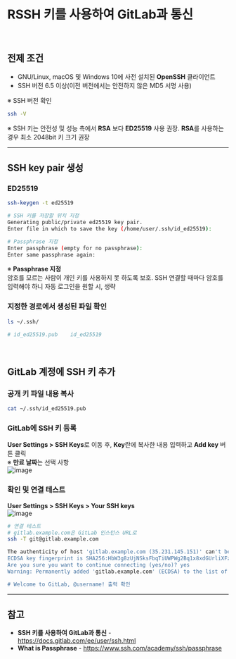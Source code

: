 # RSSH 키를 사용하여 GitLab과 통신

<br>

## 전제 조건
- GNU/Linux, macOS 및 Windows 10에 사전 설치된 **OpenSSH** 클라이언트
- SSH 버전 6.5 이상(이전 버전에서는 안전하지 않은 MD5 서명 사용)

※ SSH 버전 확인  
```bash
ssh -V
```

※ SSH 키는 안전성 및 성능 측에서 **RSA** 보다 **ED25519** 사용 권장. **RSA**를 사용하는 경우 최소 2048bit 키 크기 권장

<hr>

## SSH key pair 생성
### ED25519
```bash
ssh-keygen -t ed25519

# SSH 키를 저장할 위치 지정
Generating public/private ed25519 key pair.
Enter file in which to save the key (/home/user/.ssh/id_ed25519):

# Passphrase 지정
Enter passphrase (empty for no passphrase):
Enter same passphrase again:
```

※ **Passphrase 지정**  
암호를 모르는 사람이 개인 키를 사용하지 못 하도록 보호. SSH 연결할 때마다 암호를 입력해야 하니 자동 로그인을 원할 시, 생략

### 지정한 경로에서 생성된 파일 확인
```bash
ls ~/.ssh/

# id_ed25519.pub    id_ed25519
```

<br>

## GitLab 계정에 SSH 키 추가
### 공개 키 파일 내용 복사
```bash
cat ~/.ssh/id_ed25519.pub
```

### GitLab에 SSH 키 등록
**User Settings > SSH Keys**로 이동 후, **Key**란에 복사한 내용 입력하고 **Add key** 버튼 클릭  
※ **만료 날짜**는 선택 사항  
![image](https://user-images.githubusercontent.com/46125158/184799488-f40d92bf-d432-4b05-a532-bc92f3907e82.png)

### 확인 및 연결 테스트
**User Settings > SSH Keys > Your SSH keys**  
![image](https://user-images.githubusercontent.com/46125158/184799213-75b24f73-1d46-4f1b-a36e-bcdf99c6d525.png)

```bash
# 연결 테스트
# gitlab.example.com은 GitLab 인스턴스 URL로 
ssh -T git@gitlab.example.com

The authenticity of host 'gitlab.example.com (35.231.145.151)' can't be established.
ECDSA key fingerprint is SHA256:HbW3g8zUjNSksFbqTiUWPWg2Bq1x8xdGUrliXFzSnUw.
Are you sure you want to continue connecting (yes/no)? yes
Warning: Permanently added 'gitlab.example.com' (ECDSA) to the list of known hosts.

# Welcome to GitLab, @username! 출력 확인
```

<hr>

## 참고
- **SSH 키를 사용하여 GitLab과 통신** - https://docs.gitlab.com/ee/user/ssh.html
- **What is Passphrase** - https://www.ssh.com/academy/ssh/passphrase
